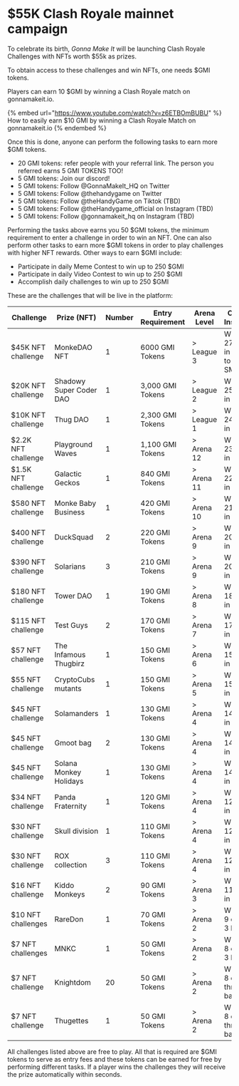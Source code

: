 # $55K Clash Royale mainnet campaign

To celebrate its birth, _Gonna Make It_ will be launching Clash Royale Challenges with NFTs worth $55k as prizes.&#x20;

To obtain access to these challenges and win NFTs, one needs $GMI tokens.&#x20;

Players can earn 10 $GMI by winning a Clash Royale match on gonnamakeit.io.&#x20;

{% embed url="https://www.youtube.com/watch?v=z6ETBOmBUBU" %}
How to easily earn $10 GMI by winning a Clash Royale Match on gonnamakeit.io
{% endembed %}

Once this is done, anyone can perform the following tasks to earn more $GMI tokens.&#x20;

* 20 GMI tokens: refer people with your referral link. The person you referred earns 5 GMI TOKENS TOO!&#x20;
* 5 GMI tokens: Join our discord!
* 5 GMI tokens: Follow @GonnaMakeIt\_HQ on Twitter&#x20;
* 5 GMI tokens: Follow @thehandygame on Twitter&#x20;
* 5 GMI tokens: Follow @theHandyGame on Tiktok (TBD)
* 5 GMI tokens: Follow @theHandygame\_official on Instagram (TBD)
* 5 GMI tokens: Follow @gonnamakeit\_hq on Instagram (TBD)

Performing the tasks above earns you 50 $GMI tokens, the minimum requirement to enter a challenge in order to win an NFT. One can also perform other tasks to earn more $GMI tokens in order to play challenges with higher NFT rewards. Other ways to earn $GMI include:

* Participate in daily Meme Contest to win up to 250 $GMI&#x20;
* Participate in daily Video Contest to win up to 250 $GMI&#x20;
* Accomplish daily challenges to win up to 250 $GMI &#x20;

These are the challenges that will be live in the platform:

| Challenge           | Prize (NFT)             | Number | Entry Requirement | Arena Level | Challenge Instructions                               |
| ------------------- | ----------------------- | ------ | ----------------- | ----------- | ---------------------------------------------------- |
| $45K NFT challenge  | MonkeDAO NFT            | 1      | 6000 GMI Tokens   | > League 3  | Win at least 27 crowns in 9 battles to earn this SMB |
| $20K NFT challenge  | Shadowy Super Coder DAO | 1      | 3,000 GMI Tokens  | > League 2  | Win at least 25 crowns in 9 battles                  |
| $10K NFT challenge  | Thug DAO                | 1      | 2,300 GMI Tokens  | > League 1  | Win at least 24 crowns in 8 battles                  |
| $2.2K NFT challenge | Playground Waves        | 1      | 1,100 GMI Tokens  | > Arena 12  | Win at least 23 crowns in 8 battles                  |
| $1.5K NFT challenge | Galactic Geckos         | 1      | 840 GMI Tokens    | > Arena 11  | Win at least 22 crowns in 8 battles                  |
| $580 NFT challenge  | Monke Baby Business     | 1      | 420 GMI Tokens    | > Arena 10  | Win at least 21 crowns in 7 battles                  |
| $400 NFT challenge  | DuckSquad               | 2      | 220 GMI Tokens    | > Arena 9   | Win at least 20 crowns in 7 battles                  |
| $390 NFT challenge  | Solarians               | 3      | 210 GMI Tokens    | > Arena 9   | Win at least 20 crowns in 7 battles                  |
| $180 NFT challenge  | Tower DAO               | 1      | 190 GMI Tokens    | > Arena 8   | Win at least 18 crowns in 6 battles                  |
| $115 NFT challenge  | Test Guys               | 2      | 170 GMI Tokens    | > Arena 7   | Win at least 17 crowns in 6 battles                  |
| $57 NFT challenge   | The Infamous Thugbirz   | 1      | 150 GMI Tokens    | > Arena 6   | Win at least 15 crowns in 5 battles                  |
| $55 NFT challenge   | CryptoCubs mutants      | 1      | 150 GMI Tokens    | > Arena 5   | Win at least 15 crowns in 5 battles                  |
| $45 NFT challenge   | Solamanders             | 1      | 130 GMI Tokens    | > Arena 4   | Win at least 14 crowns in 5 battles                  |
| $45 NFT challenge   | Gmoot bag               | 2      | 130 GMI Tokens    | > Arena 4   | Win at least 14 crowns in 5 battles                  |
| $45 NFT challenge   | Solana Monkey Holidays  | 1      | 130 GMI Tokens    | > Arena 4   | Win at least 14 crowns in 5 battles                  |
| $34 NFT challenge   | Panda Fraternity        | 1      | 120 GMI Tokens    | > Arena 4   | Win at least 12 crowns in 4 battles                  |
| $30 NFT challenge   | Skull division          | 1      | 110 GMI Tokens    | > Arena 4   | Win at least 12 crowns in 4 battles                  |
| $30 NFT challenge   | ROX collection          | 3      | 110 GMI Tokens    | > Arena 4   | Win at least 12 crowns in 4 battles                  |
| $16 NFT challenge   | Kiddo Monkeys           | 2      | 90 GMI Tokens     | > Arena 3   | Win at least 11 crowns in 4 battles                  |
| $10 NFT challenges  | RareDon                 | 1      | 70 GMI Tokens     | > Arena 2   | Win at least 9 crowns in 3 battles                   |
| $7 NFT challenges   | MNKC                    | 1      | 50 GMI Tokens     | > Arena 2   | Win at least 8 crowns in 3 battles                   |
| $7 NFT challenge    | Knightdom               | 20     | 50 GMI Tokens     | > Arena 2   | Win at least 8 crowns in three battles               |
| $7 NFT challenge    | Thugettes               | 1      | 50 GMI Tokens     | > Arena 2   | Win at least 8 crowns in three battles               |

All challenges listed above are free to play. All that is required are $GMI tokens to serve as entry fees and these tokens can be earned for free by performing different tasks. If a player wins the challenges they will receive the prize automatically within seconds.
